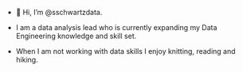 - 👋 Hi, I’m @sschwartzdata.

- I am a data analysis lead who is currently expanding my Data Engineering knowledge and skill set.


- When I am not working with data skills I enjoy knitting, reading and hiking.


<!---
sschwartzdata/sschwartzdata is a ✨ special ✨ repository because its `README.md` (this file) appears on your GitHub profile.
You can click the Preview link to take a look at your changes.
--->
